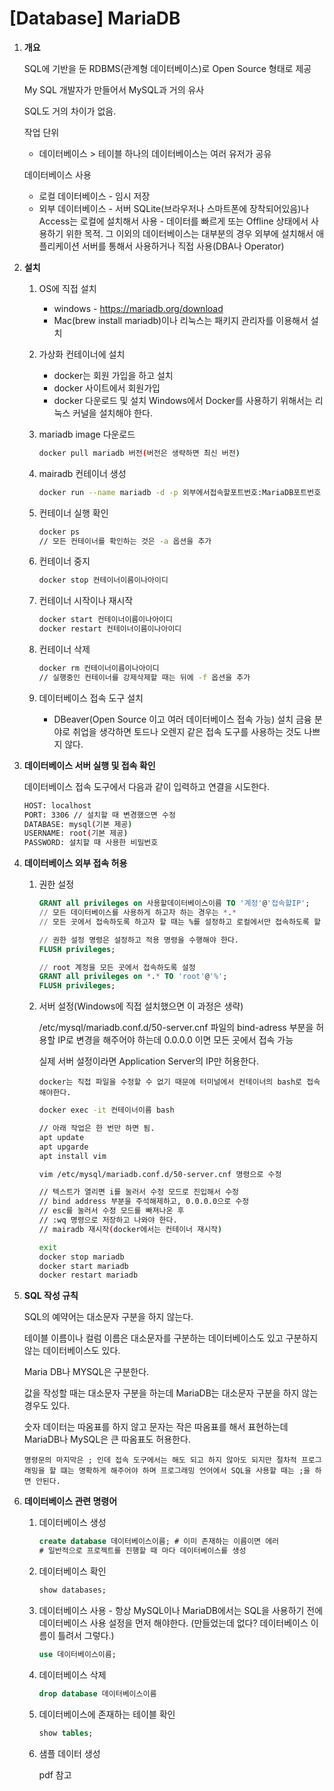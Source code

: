 # [Database] MariaDB

1. **개요**

   SQL에 기반을 둔 RDBMS(관계형 데이터베이스)로 Open Source 형태로 제공

   My SQL 개발자가 만들어서 MySQL과 거의 유사

   SQL도 거의 차이가 없음.

   작업 단위

   - 데이터베이스 > 테이블
     하나의 데이터베이스는 여러 유저가 공유

   데이터베이스 사용

   - 로컬 데이터베이스 - 임시 저장
   - 외부 데이터베이스 - 서버
     SQLite(브라우저나 스마트폰에 장착되어있음)나 Access는 로컬에 설치해서 사용 - 데이터를 빠르게 또는 Offline 상태에서 사용하기 위한 목적. 그 이외의 데이터베이스는 대부분의 경우 외부에 설치해서 애플리케이션 서버를 통해서 사용하거나 직접 사용(DBA나 Operator)

2. **설치**

   1. OS에 직접 설치
      - windows - https://mariadb.org/download
      - Mac(brew install mariadb)이나 리눅스는 패키지 관리자를 이용해서 설치
   2. 가상화 컨테이너에 설치
      - docker는 회원 가입을 하고 설치
      - docker 사이트에서 회원가입
      - docker 다운로드 및 설치
        Windows에서 Docker를 사용하기 위해서는 리눅스 커널을 설치해야 한다.
   3. mariadb image 다운로드

      ```bash
      docker pull mariadb 버전(버전은 생략하면 최신 버전)
      ```

   4. mairadb 컨테이너 생성

      ```bash
      docker run --name mariadb -d -p 외부에서접속할포트번호:MariaDB포트번호 -e MYSQL_ROOT_PASSWORD=루트비밀번호 컨테이너이름
      ```

   5. 컨테이너 실행 확인

      ```bash
      docker ps
      // 모든 컨테이너를 확인하는 것은 -a 옵션을 추가
      ```

   6. 컨테이너 중지

      ```bash
      docker stop 컨테이너이름이나아이디
      ```

   7. 컨테이너 시작이나 재시작

      ```bash
      docker start 컨테이너이름이나아이디
      docker restart 컨테이너이름이나아이디
      ```

   8. 컨테이너 삭제

      ```bash
      docker rm 컨테이너이름이나아이디
      // 실행중인 컨테이너를 강제삭제할 때는 뒤에 -f 옵션을 추가
      ```

   9. 데이터베이스 접속 도구 설치
      - DBeaver(Open Source 이고 여러 데이터베이스 접속 가능) 설치
        금융 분야로 취업을 생각하면 토드나 오렌지 같은 접속 도구를 사용하는 것도 나쁘지 않다.

3. **데이터베이스 서버 실행 및 접속 확인**

   데이터베이스 접속 도구에서 다음과 같이 입력하고 연결을 시도한다.

   ```bash
   HOST: localhost
   PORT: 3306 // 설치할 때 변경했으면 수정
   DATABASE: mysql(기본 제공)
   USERNAME: root(기본 제공)
   PASSWORD: 설치할 때 사용한 비밀번호
   ```

4. **데이터베이스 외부 접속 허용**

   1. 권한 설정

      ```sql
      GRANT all privileges on 사용할데이터베이스이름 TO '계정'@'접속할IP';
      // 모든 데이터베이스를 사용하게 하고자 하는 경우는 *.*
      // 모든 곳에서 접속하도록 하고자 할 때는 %를 설정하고 로컬에서만 접속하도록 할 때는 localhost

      // 권한 설정 명령은 설정하고 적용 명령을 수행해야 한다.
      FLUSH privileges;

      // root 계정을 모든 곳에서 접속하도록 설정
      GRANT all privileges on *.* TO 'root'@'%';
      FLUSH privileges;
      ```

   2. 서버 설정(Windows에 직접 설치했으면 이 과정은 생략)

      /etc/mysql/mariadb.conf.d/50-server.cnf 파일의 bind-adress 부분을 허용할 IP로 변경을 해주어야 하는데 0.0.0.0 이면 모든 곳에서 접속 가능

      실제 서버 설정이라면 Application Server의 IP만 허용한다.

      `docker는 직접 파일을 수정할 수 없기 때문에 터미널에서 컨테이너의 bash로 접속해야한다.`

      ```bash
      docker exec -it 컨테이너이름 bash

      // 아래 작업은 한 번만 하면 됨.
      apt update
      apt upgarde
      apt install vim

      vim /etc/mysql/mariadb.conf.d/50-server.cnf 명령으로 수정

      // 텍스트가 열리면 i를 눌러서 수정 모드로 진입해서 수정
      // bind address 부분을 주석해제하고, 0.0.0.0으로 수정
      // esc를 눌러서 수정 모드를 빠져나온 후
      // :wq 명령으로 저장하고 나와야 한다.
      // mairadb 재시작(docker에서는 컨테이너 재시작)

      exit
      docker stop mariadb
      docker start mariadb
      docker restart mariadb
      ```

5. **SQL 작성 규칙**

   SQL의 예약어는 대소문자 구분을 하지 않는다.

   테이블 이름이나 컬럼 이름은 대소문자를 구분하는 데이터베이스도 있고 구분하지 않는 데이터베이스도 있다.

   Maria DB나 MYSQL은 구분한다.

   값을 작성할 때는 대소문자 구분을 하는데 MariaDB는 대소문자 구분을 하지 않는 경우도 있다.

   숫자 데이터는 따옴표를 하지 않고 문자는 작은 따옴표를 해서 표현하는데 MariaDB나 MySQL은 큰 따옴표도 허용한다.

   `명령문의 마지막은 ; 인데 접속 도구에서는 해도 되고 하지 않아도 되지만 절차적 프로그래밍을 할 떄는 명확하게 해주어야 하며 프로그래밍 언어에서 SQL을 사용할 때는 ;을 하면 안된다.`

6. **데이터베이스 관련 명령어**

   1. 데이터베이스 생성

      ```sql
      create database 데이터베이스이름; # 이미 존재하는 이름이면 에러
      # 일반적으로 프로젝트를 진행할 때 마다 데이터베이스를 생성
      ```

   2. 데이터베이스 확인

      ```sql
      show databases;
      ```

   3. 데이터베이스 사용 - 항상 MySQL이나 MariaDB에서는 SQL을 사용하기 전에 데이터베이스 사용 설정을 먼저 해야한다. (만들었는데 없다? 데이터베이스 이름이 틀려서 그렇다.)

      ```sql
      use 데이터베이스이름;
      ```

   4. 데이터베이스 삭제

      ```sql
      drop database 데이터베이스이름
      ```

   5. 데이터베이스에 존재하는 테이블 확인

      ```sql
      show tables;
      ```

   6. 샘플 데이터 생성

      pdf 참고
